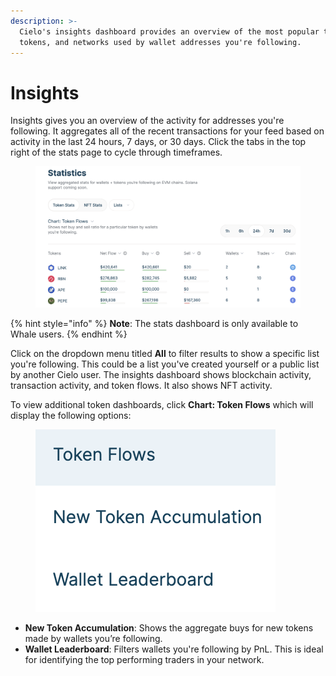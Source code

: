 ```yaml
---
description: >-
  Cielo's insights dashboard provides an overview of the most popular tx types,
  tokens, and networks used by wallet addresses you're following.
---
```


# Insights

Insights gives you an overview of the activity for addresses you're following. It aggregates all of the recent transactions for your feed based on activity in the last 24 hours, 7 days, or 30 days. Click the tabs in the top right of the stats page to cycle through timeframes.



<figure><img src=".gitbook/assets/Screenshot 2024-03-02 at 16.50.34.png" alt=""><figcaption></figcaption></figure>

{% hint style="info" %}
**Note**: The stats dashboard is only available to Whale users.
{% endhint %}

Click on the dropdown menu titled **All** to filter results to show a specific list you're following. This could be a list you've created yourself or a public list by another Cielo user. The insights dashboard shows blockchain activity, transaction activity, and token flows. It also shows NFT activity.

To view additional token dashboards, click **Chart: Token Flows** which will display the following options:

<figure><img src=".gitbook/assets/Screenshot 2024-09-16 at 14.31.00.png" alt=""><figcaption></figcaption></figure>

* **New Token Accumulation**: Shows the aggregate buys for new tokens made by wallets you’re following.
* **Wallet Leaderboard**: Filters wallets you're following by PnL. This is ideal for identifying the top performing traders in your network.
